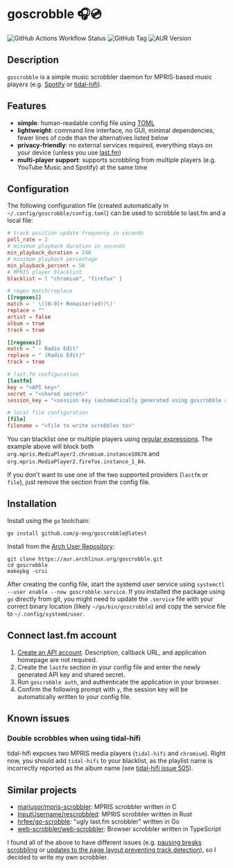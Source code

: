 # goscrobble 🎧💿

![GitHub Actions Workflow Status](https://img.shields.io/github/actions/workflow/status/p-mng/goscrobble/go.yml) ![GitHub Tag](https://img.shields.io/github/v/tag/p-mng/goscrobble) ![AUR Version](https://img.shields.io/aur/version/goscrobble)

## Description

`goscrobble` is a simple music scrobbler daemon for MPRIS-based music players (e.g. [Spotify](https://www.spotify.com/en/download/linux/) or [tidal-hifi](https://github.com/Mastermindzh/tidal-hifi)).

## Features

- **simple**: human-readable config file using [TOML](https://toml.io/en/)
- **lightweight**: command line interface, no GUI, minimal dependencies, fewer lines of code than the alternatives listed below
- **privacy-friendly**: no external services required, everything stays on your device (unless you use [last.fm](https://www.last.fm/))
- **multi-player support**: supports scrobbling from multiple players (e.g. YouTube Music and Spotify) at the same time

## Configuration

The following configuration file (created automatically in `~/.config/goscrobble/config.toml`) can be used to scrobble to last.fm and a local file:

```toml
# track position update frequency in seconds
poll_rate = 2
# minimum playback duration in seconds
min_playback_duration = 240
# minimum playback percentage
min_playback_percent = 50
# MPRIS player blacklist
blacklist = [ "chromium", "firefox" ]

# regex match/replace
[[regexes]]
match = ' \([0-9]+ Remaster(ed)?\)'
replace = ""
artist = false
album = true
track = true

[[regexes]]
match = " - Radio Edit"
replace = " (Radio Edit)"
track = true

# last.fm configuration
[lastfm]
key = "<API key>"
secret = "<shared secret>"
session_key = "<session key (automatically generated using goscrobble auth)>"

# local file configuration
[file]
filename = "<file to write scrobbles to>"
```

You can blacklist one or multiple players using [regular expressions](https://gobyexample.com/regular-expressions). The example above will block both `org.mpris.MediaPlayer2.chromium.instance10670` and `org.mpris.MediaPlayer2.firefox.instance_1_84`.

If you don't want to use one of the two supported providers (`lastfm` or `file`), just remove the section from the config file.

## Installation

Install using the `go` toolchain:

```
go install github.com/p-mng/goscrobble@latest
```

Install from the [Arch User Repository](https://aur.archlinux.org/):

```
git clone https://aur.archlinux.org/goscrobble.git
cd goscrobble
makepkg -crsi
```

After creating the config file, start the systemd user service using `systemctl --user enable --now goscrobble.service`. If you installed the package using `go` directly from git, you might need to update the `.service` file with your correct binary location (likely `~/go/bin/goscrobble`) and copy the service file to `~/.config/systemd/user`.

## Connect last.fm account

1. [Create an API account](https://www.last.fm/api/account/create). Description, callback URL, and application homepage are not required.
2. Create the `lastfm` section in your config file and enter the newly generated API key and shared secret.
3. Run `goscrobble auth`, and authenticate the application in your browser.
4. Confirm the following prompt with `y`, the session key will be automatically written to your config file.

## Known issues

### Double scrobbles when using tidal-hifi

tidal-hifi exposes two MPRIS media players (`tidal-hifi` and `chromium`). Right now, you should add `tidal-hifi` to your blacklist, as the playlist name is incorrectly reported as the album name (see [tidal-hifi issue 505](https://github.com/Mastermindzh/tidal-hifi/issues/505)).

## Similar projects

- [mariusor/mpris-scrobbler](https://github.com/mariusor/mpris-scrobbler): MPRIS scrobbler written in C
- [InputUsername/rescrobbled](https://github.com/InputUsername/rescrobbled): MPRIS scrobbler written in Rust
- [hrfee/go-scrobble](https://github.com/hrfee/go-scrobble): "ugly last.fm scrobbler" written in Go
- [web-scrobbler/web-scrobbler](https://github.com/web-scrobbler/web-scrobbler): Browser scrobbler written in TypeScript

I found all of the above to have different issues (e.g. [pausing breaks scrobbling](https://github.com/mariusor/mpris-scrobbler/issues/56) or [updates to the page layout preventing track detection](https://github.com/web-scrobbler/web-scrobbler/issues/4849)), so I decided to write my own scrobbler.
